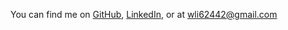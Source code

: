 You can find me on [GitHub](https://github.com/wli-linda), [LinkedIn](https://www.linkedin.com/in/wandanli/), or at wli62442@gmail.com 